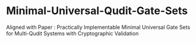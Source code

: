 # Minimal-Universal-Qudit-Gate-Sets
Aligned with Paper : Practically Implementable Minimal Universal Gate Sets for Multi-Qudit Systems with Cryptographic Validation

